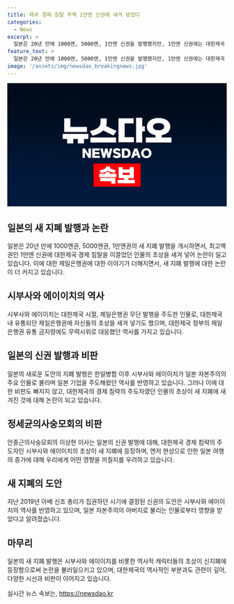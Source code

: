 ```yaml
---
title: 제국 경제 침탈 주역 1만엔 신권에 새겨 넣었다
categories:
  - News
excerpt: >
  일본은 20년 만에 1000엔, 5000엔, 1만엔 신권을 발행했지만, 1만엔 신권에는 대한제국 경제 침탈을 주도했던 시부사와 에이이치의 초상이 새겨져 논란이 일고 있다. 이는 대한제국 내 유통됐던 제일은행권에 얽힌 역사적 경계 때문으로, 한일병합 이후에도 영향을 미쳤다는 비판이 나오고 있다. 일본 여행이 대중화된 현 상황에서, 이번 신권의 인물이 우리에게 어떤 영향을 끼치는지에 대한 관심이 존재한다. 2019년 아베 신조 총리 시기에 결정된 이번 신권은 일본 역사와의 연관성으로 논란의 여지가 있다.
feature_text: >
  일본은 20년 만에 1000엔, 5000엔, 1만엔 신권을 발행했지만, 1만엔 신권에는 대한제국 경제 침탈을 주도했던 시부사와 에이이치의 초상이 새겨져 논란이 일고 있다. 이는 대한제국 내 유통됐던 제일은행권에 얽힌 역사적 경계 때문으로, 한일병합 이후에도 영향을 미쳤다는 비판이 나오고 있다. 일본 여행이 대중화된 현 상황에서, 이번 신권의 인물이 우리에게 어떤 영향을 끼치는지에 대한 관심이 존재한다. 2019년 아베 신조 총리 시기에 결정된 이번 신권은 일본 역사와의 연관성으로 논란의 여지가 있다.
image: '/assets/img/newsdao_breakingnews.jpg'
---
```


<p><img src="/assets/img/newsdao_breakingnews.jpg" alt="cryptoinkorea 속보" /></p>

<h2 data-ke-size="size26">일본의 새 지폐 발행과 논란</h2>

<p data-ke-size="size16">일본은 20년 만에 1000엔권, 5000엔권, 1만엔권의 새 지폐 발행을 개시하면서, 최고액권인 1만엔 신권에 대한제국 경제 침탈을 이끌었던 인물의 초상을 새겨 넣어 논란이 일고 있습니다. 이에 대한 제일은행권에 대한 이야기가 더해지면서, 새 지폐 발행에 대한 논란이 더 커지고 있습니다.</p>

<h2 data-ke-size="size26">시부사와 에이이치의 역사</h2>

<p data-ke-size="size16">시부사와 에이이치는 대한제국 시절, 제일은행권 무단 발행을 주도한 인물로, 대한제국 내 유통되던 제일은행권에 자신들의 초상을 새겨 넣기도 했으며, 대한제국 정부의 제일은행권 유통 금지령에도 무력시위로 대응했던 역사를 가지고 있습니다.</p>

<h2 data-ke-size="size26">일본의 신권 발행과 비판</h2>

<p data-ke-size="size16">일본의 새로운 도안의 지폐 발행은 한일병합 이후 시부사와 에이이치가 일본 자본주의의 주요 인물로 불리며 일본 기업을 주도해왔던 역사를 반영하고 있습니다. 그러나 이에 대한 비판도 빠지지 않고, 대한제국의 경제 침략의 주도자였던 인물의 초상이 새 지폐에 새겨진 것에 대해 논란이 되고 있습니다.</p>

<h2 data-ke-size="size26">정세균의사숭모회의 비판</h2>

<p data-ke-size="size16">안중근의사숭모회의 이상현 이사는 일본의 신권 발행에 대해, 대한제국 경제 침략의 주도자인 시부사와 에이이치의 초상이 새 지폐에 등장하며, 엔저 현상으로 인한 일본 여행의 증가에 대해 우리에게 어떤 영향을 끼칠지를 우려하고 있습니다.</p>

<h2 data-ke-size="size26">새 지폐의 도안</h2>

<p data-ke-size="size16">지난 2019년 아베 신조 총리가 집권하던 시기에 결정된 신권의 도안은 시부사와 에이이치의 역사를 반영하고 있으며, 일본 자본주의의 아버지로 불리는 인물로부터 영향을 받았다고 알려졌습니다.</p>

<h2 data-ke-size="size26">마무리</h2>

<p data-ke-size="size16">일본의 새 지폐 발행은 시부사와 에이이치를 비롯한 역사적 캐릭터들의 초상이 신지폐에 등장함으로써 논란을 불러일으키고 있으며, 대한제국의 역사적인 부분과도 관련이 깊어, 다양한 시선과 비판이 이어지고 있습니다.</p>
실시간 뉴스 속보는, <a href="https://newsdao.kr" rel="dofollow">https://newsdao.kr</a>


